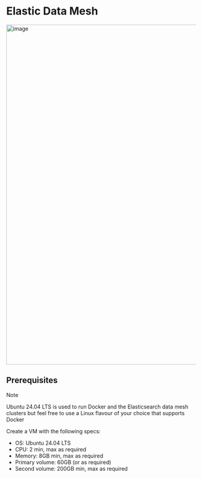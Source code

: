 # Elastic Data Mesh

<img width="1604" height="900" alt="image" src="https://github.com/user-attachments/assets/35561d67-0c5d-4a95-ad08-924418c2a7f7" />


## Prerequisites
> [!NOTE]
> Ubuntu 24.04 LTS is used to run Docker and the Elasticsearch data mesh clusters but feel free to use a Linux flavour of your choice that supports Docker

Create a VM with the following specs:
- OS: Ubuntu 24.04 LTS
- CPU: 2 min, max as required
- Memory: 8GB min, max as required
- Primary volume: 60GB (or as required)
- Second volume: 200GB min, max as required
